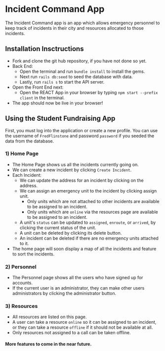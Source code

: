# Incident Command App

The Incident Command app is an app which allows emergency personnel to keep track of incidents in their city and resources allocated to those incidents. 


## Installation Insctructions

- Fork and clone the git hub repository, if you have not done so yet.
- Back End:
  - Open the terminal and run `bundle install` to install the gems. 
  - Next run `rails db:seed` to seed the database with data. 
  - Lastly, run `rails s` to start the API server.
- Open the Front End next:
  - Open the REACT App in your browser by typing `npm start --prefix client` in the terminal.
- The app should now be live in your browser!

## Using the Student Fundraising App

First, you must log into the application or create a new profile. You can use the username of `FredFlinstone` and password `password` if you seeded the data from the database.  

### 1) Home Page

- The Home Page shows us all the incidents currently going on.
- We can create a new incident by clicking `Create Incident`. 
- Each Incident: 
  - We can update the address for an incident by clicking on the address. 
  - We can assign an emergency unit to the incident by clicking assign unit. 
    - Only units which are not attached to other incidents are available to be assigned to an incident.
    - Only units which are `online` via the resources page are available to be assigned to an incident. 
  - A unit's `status` can be updated to `assigned`, `enroute`, or `arrived`, by clicking the current status of the unit.
  - A unit can be deleted by clicking its delete button. 
  - An incident can be deleted if there are no emergency units attached to it. 
- The home page will soon display a map of all the incidents and feature to sort the incidents.  

### 2) Personnel

- The Personnel page shows all the users who have signed up for accounts. 
- If the current user is an administrator, they can make other users administrators by clicking the administrator button. 

### 3) Resources

- All resources are listed on this page.
- A user can take a resource `online` so it can be assigned to an incident, or they can take a resource `offline` if it should not be available at all. 
- Only resources not assigned to a call can be taken offline. 



#### More features to come in the near future. 
